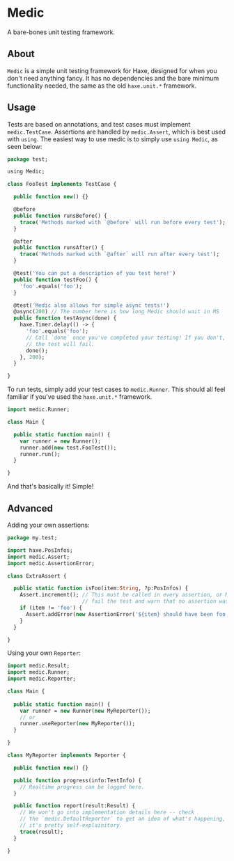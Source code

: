 Medic
=====
A bare-bones unit testing framework.

About
-----

`Medic` is a simple unit testing framework for Haxe, designed for
when you don't need anything fancy. It has no dependencies and the
bare minimum functionality needed, the same as the old `haxe.unit.*`
framework.

Usage
-----

Tests are based on annotations, and test cases must implement `medic.TestCase`. Assertions are handled by `medic.Assert`, which is best used with `using`. The easiest way to use medic is to simply use `using Medic`, as seen below:

```haxe
package test;

using Medic;

class FooTest implements TestCase {

  public function new() {}

  @before
  public function runsBefore() {
    trace('Methods marked with `@before` will run before every test');
  }

  @after
  public function runsAfter() {
    trace('Methods marked with `@after` will run after every test');
  }

  @test('You can put a description of you test here!')
  public function testFoo() {
    'foo'.equals('foo');
  }

  @test('Medic also allows for simple async tests!')
  @async(200) // The number here is how long Medic should wait in MS
  public function testAsync(done) {
    haxe.Timer.delay(() -> {
      'foo'.equals('foo');
      // Call `done` once you've completed your testing! If you don't,
      // the test will fail. 
      done();
    }, 200);
  }

}
```

To run tests, simply add your test cases to `medic.Runner`. This should
all feel familiar if you've used the `haxe.unit.*` framework.

```haxe
import medic.Runner;

class Main {

  public static function main() {
    var runner = new Runner();
    runner.add(new test.FooTest());
    runner.run();
  }

}
```

And that's basically it! Simple!

Advanced
--------

Adding your own assertions:

```haxe
package my.test;

import haxe.PosInfos;
import medic.Assert;
import medic.AssertionError;

class ExtraAssert {

  public static function isFoo(item:String, ?p:PosInfos) {
    Assert.increment(); // This must be called in every assertion, or Medic will
                        // fail the test and warn that no assertion was detected.
    if (item != 'foo') {
      Assert.addError(new AssertionError('${item} should have been foo', p));
    }
  }

}
```

Using your own `Reporter`:

```haxe
import medic.Result;
import medic.Runner;
import medic.Reporter;

class Main {
 
  public static function main() {
    var runner = new Runner(new MyReporter());
    // or
    runner.useReporter(new MyReporter());
  }

}

class MyReporter implements Reporter {

  public function new() {}

  public function progress(info:TestInfo) {
    // Realtime progress can be logged here.
  }

  public function report(result:Result) {
    // We won't go into implementation details here -- check
    // the `medic.DefaultReporter` to get an idea of what's happening,
    // it's pretty self-explainitory.
    trace(result);
  }

}
```
